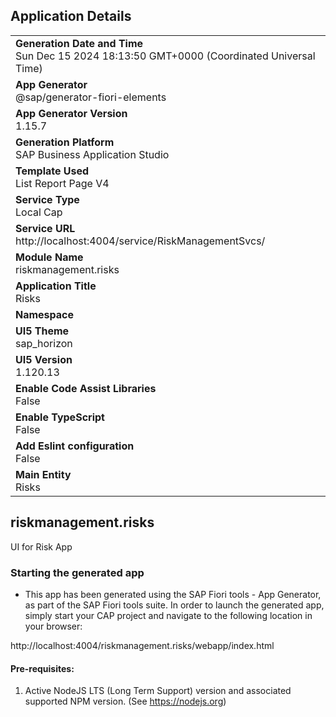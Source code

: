 ## Application Details
|               |
| ------------- |
|**Generation Date and Time**<br>Sun Dec 15 2024 18:13:50 GMT+0000 (Coordinated Universal Time)|
|**App Generator**<br>@sap/generator-fiori-elements|
|**App Generator Version**<br>1.15.7|
|**Generation Platform**<br>SAP Business Application Studio|
|**Template Used**<br>List Report Page V4|
|**Service Type**<br>Local Cap|
|**Service URL**<br>http://localhost:4004/service/RiskManagementSvcs/|
|**Module Name**<br>riskmanagement.risks|
|**Application Title**<br>Risks|
|**Namespace**<br>|
|**UI5 Theme**<br>sap_horizon|
|**UI5 Version**<br>1.120.13|
|**Enable Code Assist Libraries**<br>False|
|**Enable TypeScript**<br>False|
|**Add Eslint configuration**<br>False|
|**Main Entity**<br>Risks|

## riskmanagement.risks

UI for Risk App

### Starting the generated app

-   This app has been generated using the SAP Fiori tools - App Generator, as part of the SAP Fiori tools suite.  In order to launch the generated app, simply start your CAP project and navigate to the following location in your browser:

http://localhost:4004/riskmanagement.risks/webapp/index.html

#### Pre-requisites:

1. Active NodeJS LTS (Long Term Support) version and associated supported NPM version.  (See https://nodejs.org)


